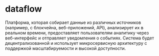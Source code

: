 # dataflow
Платформа, которая собирает данные из различных источников (например, с блокчейна, веб-приложений, API), анализирует их в реальном времени, предоставляет пользователям аналитику через веб-интерфейс и отправляет уведомления о событиях. Система будет децентрализованной и использует микросервисную архитектуру с поддержкой масштабируемости и высокой доступности.
